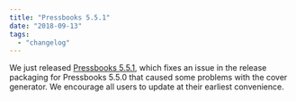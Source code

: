 ```yaml
---
title: "Pressbooks 5.5.1"
date: "2018-09-13"
tags: 
  - "changelog"
---
```


We just released [Pressbooks 5.5.1](https://github.com/pressbooks/pressbooks/releases/tag/5.5.1), which fixes an issue in the release packaging for Pressbooks 5.5.0 that caused some problems with the cover generator. We encourage all users to update at their earliest convenience.

